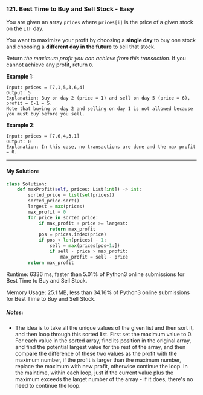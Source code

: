 ###  121. Best Time to Buy and Sell Stock - Easy

You are given an array `prices` where `prices[i]` is the price of a given stock on the `ith` day.

You want to maximize your profit by choosing a **single day** to buy one stock and choosing a **different day in the future** to sell that stock.

Return *the maximum profit you can achieve from this transaction*. If you cannot achieve any profit, return `0`.

 

**Example 1:**

```
Input: prices = [7,1,5,3,6,4]
Output: 5
Explanation: Buy on day 2 (price = 1) and sell on day 5 (price = 6), profit = 6-1 = 5.
Note that buying on day 2 and selling on day 1 is not allowed because you must buy before you sell.
```

**Example 2:**

```
Input: prices = [7,6,4,3,1]
Output: 0
Explanation: In this case, no transactions are done and the max profit = 0.
```

---
#### My Solution:

```python
class Solution:
    def maxProfit(self, prices: List[int]) -> int:
        sorted_price = list(set(prices))
        sorted_price.sort()
        largest = max(prices)
        max_profit = 0
        for price in sorted_price:
            if max_profit + price >= largest:
                return max_profit
            pos = prices.index(price)
            if pos < len(prices) - 1:
                sell = max(prices[pos+1:])
                if sell - price > max_profit:
                    max_profit = sell - price 
        return max_profit 
```
Runtime: 6336 ms, faster than 5.01% of Python3 online submissions for Best Time to Buy and Sell Stock.

Memory Usage: 25.1 MB, less than 34.16% of Python3 online submissions for Best Time to Buy and Sell Stock.



##### Notes:

- The idea is to take all the unique values of the given list and then sort it, and then loop through this sorted list. First set the maximum value to 0. For each value in the sorted array, find its position in the original array, and find the potential largest value for the rest of the array, and then compare the difference of these two values as the profit with the maximum number, if the profit is larger than the maximum number, replace the maximum with new profit, otherwise continue the loop. In the maintime, within each loop, just if the current value plus the maximum exceeds the larget number of the array - if it does, there's no need to continue the loop. 
